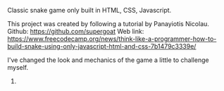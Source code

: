 Classic snake game only built in HTML, CSS, Javascript. 

This project was created by following a tutorial by Panayiotis Nicolau.
Github: https://github.com/supergoat
Web link: https://www.freecodecamp.org/news/think-like-a-programmer-how-to-build-snake-using-only-javascript-html-and-css-7b1479c3339e/

I've changed the look and mechanics of the game a little to challenge myself.

1. 